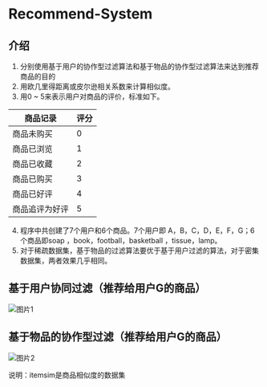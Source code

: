 # Recommend-System
## 介绍
1. 分别使用基于用户的协作型过滤算法和基于物品的协作型过滤算法来达到推荐商品的目的
2. 用欧几里得距离或皮尔逊相关系数来计算相似度。
3. 用0 ~ 5来表示用户对商品的评价，标准如下。

| 商品记录 |评分 |
| --- | --- |
|  商品未购买|  0|
|  商品已浏览 | 1 |
| 商品已收藏 | 2 |
|商品已购买   |3  |
|商品已好评   | 4 |
| 商品追评为好评| 5 |

4. 程序中共创建了7个用户和6个商品。7个用户即 A，B，C，D，E，F，G；6个商品即soap ，book，football，basketball ，tissue，lamp。
5. 对于稀疏数据集，基于物品的过滤算法要优于基于用户过滤的算法，对于密集数据集，两者效果几乎相同。

## 基于用户协同过滤（推荐给用户G的商品）
![图片1](https://github.com/qiwang067/MarkdownPhotos/blob/master/%E6%8E%A8%E8%8D%90%E7%B3%BB%E7%BB%9F1.png)

## 基于物品的协作型过滤（推荐给用户G的商品）
![图片2](https://github.com/qiwang067/MarkdownPhotos/blob/master/%E6%8E%A8%E8%8D%90%E7%B3%BB%E7%BB%9F2.png)

说明：itemsim是商品相似度的数据集
